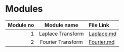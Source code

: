 # Modules
Module no | Module name | File Link
---: | :---: | :---
1 | Laplace Transform | [Laplace.md](./Sem%203/Laplace%20Transform/Laplace.md)
2 | Fourier Transform | [Fourier.md](./Sem%203/Fourier%20Series/Fourier.md)